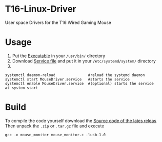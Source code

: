 # T16-Linux-Driver
User space Drivers for the T16 Wired Gaming Mouse

# Usage

1. Put the [Executable](https://github.com/Heniks07/T16-Linux-Driver/releases) in your `/usr/bin/` directory
2. Download [Service file](https://github.com/Heniks07/T16-Linux-Driver/blob/main/MouseDriver.service) and put it in your `/etc/systemd/system/` directory
3. 
```
systemctl daemon-reload               #reload the systemd daemon
systemctl start MouseDriver.service   #starts the service
systemctl enable MouseDriver.service  #(optional) starts the service at system start
```

# Build

To compile the code yourself download the [Source code of the lates releas](https://github.com/Heniks07/T16-Linux-Driver/releases/tag/v1.0.0). Then unpack the `.zip` or `.tar.gz` file and execute 
```
gcc -o mouse_monitor mouse_monitor.c -lusb-1.0
```
